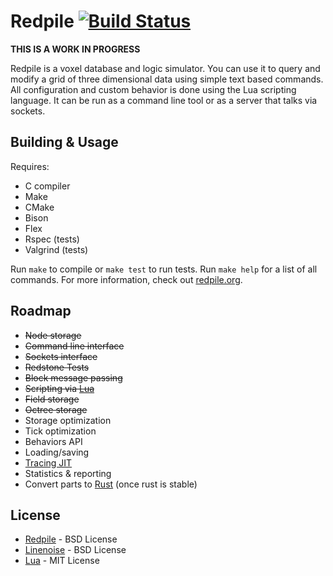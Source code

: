 Redpile [![Build Status](https://travis-ci.org/Nullreff/redpile.svg?branch=master)](https://travis-ci.org/Nullreff/redpile)
=======

**THIS IS A WORK IN PROGRESS**

Redpile is a voxel database and logic simulator.
You can use it to query and modify a grid of three dimensional data using simple text based commands.
All configuration and custom behavior is done using the Lua scripting language.
It can be run as a command line tool or as a server that talks via sockets.

Building & Usage
----------------

Requires:

* C compiler
* Make
* CMake
* Bison
* Flex
* Rspec (tests)
* Valgrind (tests)

Run `make` to compile or `make test` to run tests.  Run `make help` for a list of all commands.
For more information, check out [redpile.org](http://redpile.org/).

Roadmap
-------

* ~~Node storage~~
* ~~Command line interface~~
* ~~Sockets interface~~
* ~~Redstone Tests~~
* ~~Block message passing~~
* ~~Scripting via [Lua](http://www.lua.org/)~~
* ~~Field storage~~
* ~~Octree storage~~
* Storage optimization
* Tick optimization
* Behaviors API
* Loading/saving
* [Tracing JIT](http://en.wikipedia.org/wiki/Tracing_just-in-time_compilation)
* Statistics & reporting
* Convert parts to [Rust](http://www.rust-lang.org/) (once rust is stable)

License
-------

* [Redpile](http://redpile.org/) - BSD License
* [Linenoise](https://github.com/antirez/linenoise/) - BSD License
* [Lua](http://www.lua.org/) - MIT License

